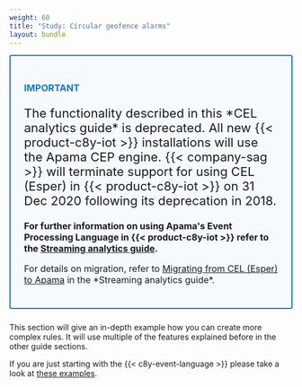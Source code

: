 ```yaml
---
weight: 60
title: "Study: Circular geofence alarms"
layout: bundle
---
```


<div style="padding: 24px ; border: 2px solid #1776BF; border-radius: 4px; margin-bottom: 24px; background-color: #f6fafe ">
  <h3 style="color: #1776BF"><strong>IMPORTANT</strong></h3>
  <p class="lead" style="font-size:22px"> The functionality described in this *CEL analytics guide* is deprecated. All new {{< product-c8y-iot >}} installations will use the Apama CEP engine. {{< company-sag >}} will terminate support for using CEL (Esper) in {{< product-c8y-iot >}} on 31 Dec 2020 following its deprecation in 2018. </p>

  <p style="font-size:16px"><strong>For further information on using Apama's Event Processing Language in {{< product-c8y-iot >}} refer to the <a href="/apama/introduction">Streaming analytics guide</a>.</strong></p>

<p style="font-size:16px">For details on migration, refer to <a href="/apama/overview-analytics/#migrate-from-esper">Migrating from CEL (Esper) to Apama</a> in the *Streaming analytics guide*.</p>

</div>

This section will give an in-depth example how you can create more complex rules. It will use multiple of the features explained before in the other guide sections.

If you are just starting with the {{< c8y-event-language >}} please take a look at [these examples](/event-language/examples).
